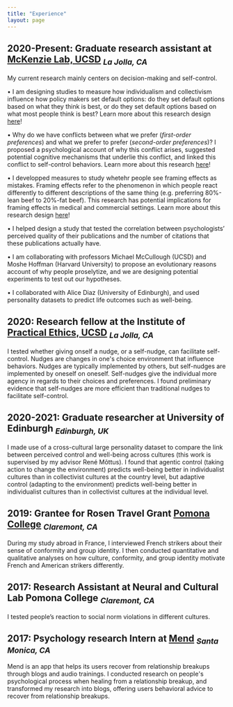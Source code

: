 ```yaml
---
title: "Experience"
layout: page
---
```


## 2020-Present: Graduate research assistant at [McKenzie Lab, UCSD](https://psychology.ucsd.edu/people/profiles/cmckenzie.html) <sub> _La Jolla, CA_ </sub>

My current research mainly centers on decision-making and self-control.

•	I am designing studies to measure how individualism and collectivism influence how policy makers set default options: do they set default options based on what they think is best, or do they set default options based on what most people think is best? Learn more about this research design [here](research.md)!

•	Why do we have conflicts between what we prefer (_first-order preferences_) and what we prefer to prefer (_second-order preferences_)? I proposed a psychological account of why this conflict arises, suggested potential cognitive mechanisms that underlie this conflict, and linked this conflict to self-control behaviors. Learn more about this research [here](research.md)!

•	I developped measures to study whetehr people see framing effects as mistakes. Framing effects refer to the phenomenon in which people react differently to different descriptions of the same thing (e.g. preferring 80%-lean beef to 20%-fat beef). This research has potential implications for framing effects in medical and commercial settings. Learn more about this research design [here](research.md)!

•	I helped design a study that tested the correlation between psychologists’ perceived quality of their publications and the number of citations that these publications 
actually have.

•	I am collaborating with professors Michael McCullough (UCSD) and Moshe Hoffman (Harvard University) to propose an evolutionary reasons account of why people proselytize, and we are designing potential experiments to test out our hypotheses.

• I collaborated with Alice Diaz (University of Edinburgh), and used personality datasets to predict life outcomes such as well-being.

## 2020: Research fellow at the Institute of [Practical Ethics, UCSD](https://ipe.ucsd.edu/) <sub> _La Jolla, CA_ </sub>
I tested whether giving onself a nudge, or a self-nudge, can facilitate self-control. Nudges are changes in one's choice environment that influence behaviors. Nudges are typically implemented by others, but self-nudges are implemented by oneself on oneself. Self-nudges give the individual more agency in regards to their choices and preferences. I found preliminary evidence that self-nudges are more efficient than traditional nudges to facilitate self-control.

## 2020-2021: Graduate researcher at University of Edinburgh <sub> _Edinburgh, UK_ </sub>
I made use of a cross-cultural large personality dataset to compare the link between perceived control and well-being across cultures (this work is supervised by my advisor René Mõttus). I found that agentic control (taking action to change the environment) predicts well-being better in individualist cultures than in collectivist cultures at the country level, but adaptive control (adapting to the environment) predicts well-being better in individualist cultures than in collectivist cultures at the individual level. 

## 2019: Grantee for Rosen Travel Grant [Pomona College](https://en.wikipedia.org/wiki/Pomona_College) <sub> _Claremont, CA_ </sub>
During my study abroad in France, I interviewed French strikers about their sense of conformity and group identity. I then conducted quantitative and qualitative analyses on how culture, conformity, and group identity motivate French and American strikers differently.

## 2017: Research Assistant at Neural and Cultural Lab Pomona College <sub> _Claremont, CA_ </sub>
 I tested people’s reaction to social norm violations in different cultures.
  
## 2017: Psychology research Intern at [Mend](https://www.letsmend.com/) <sub> _Santa Monica, CA_ <sub>
Mend is an app that helps its users recover from relationship breakups through blogs and audio trainings. I conducted research on people's psychological process when healing from a relationship breakup, and transformed my research into blogs, offering users behavioral advice to recover from relationship breakups.

